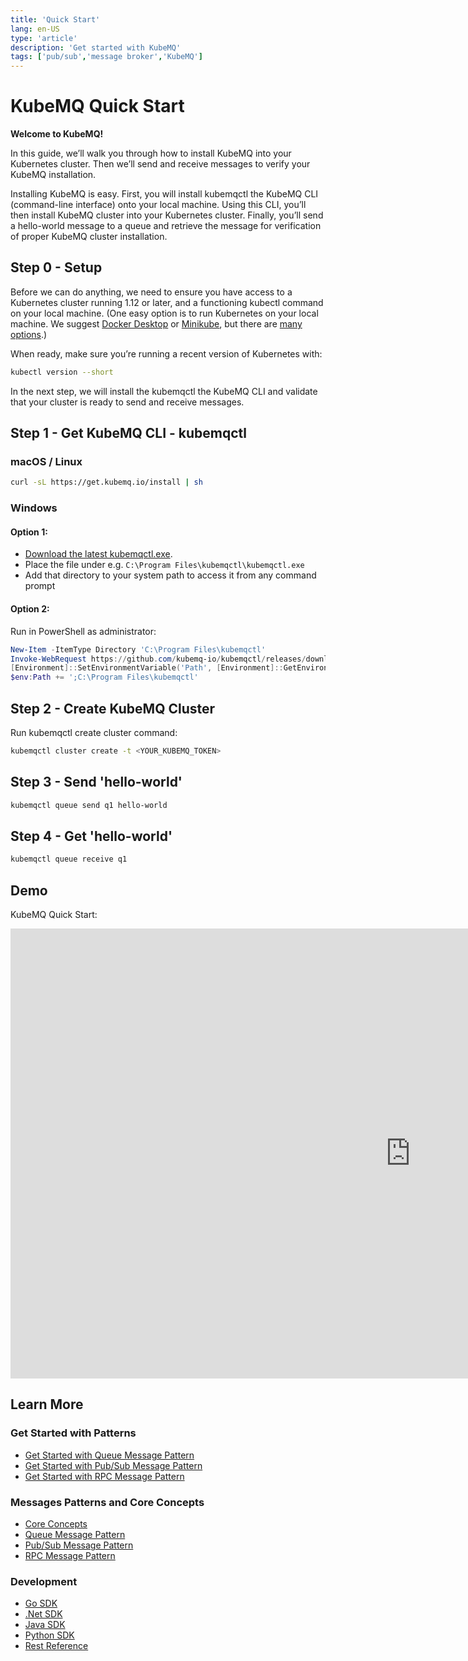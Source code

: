 ```yaml
---
title: 'Quick Start'
lang: en-US
type: 'article'
description: 'Get started with KubeMQ'
tags: ['pub/sub','message broker','KubeMQ']
---
```


# KubeMQ Quick Start
**Welcome to KubeMQ!**

In this guide, we’ll walk you through how to install KubeMQ into your Kubernetes cluster. Then we’ll send and receive messages to verify your KubeMQ installation.

Installing KubeMQ is easy. First, you will install kubemqctl the KubeMQ CLI (command-line interface) onto your local machine. Using this CLI, you’ll then install KubeMQ cluster into your Kubernetes cluster. Finally, you’ll send a hello-world message to a queue and retrieve the message for verification of proper KubeMQ cluster installation.

## Step 0 - Setup

Before we can do anything, we need to ensure you have access to a Kubernetes cluster running 1.12 or later, and a functioning kubectl command on your local machine. (One easy option is to run Kubernetes on your local machine. We suggest [Docker Desktop](https://www.docker.com/products/docker-desktop) or [Minikube](https://kubernetes.io/docs/tasks/tools/install-minikube/), but there are [many options](https://kubernetes.io/docs/setup/).)

When ready, make sure you’re running a recent version of Kubernetes with:

```bash
kubectl version --short
```

In the next step, we will install the kubemqctl the KubeMQ CLI and validate that your cluster is ready to send and receive messages.


## Step 1 - Get KubeMQ CLI - kubemqctl

### macOS / Linux

```bash
curl -sL https://get.kubemq.io/install | sh 
```
### Windows

#### Option 1:

- [Download the latest kubemqctl.exe](https://github.com/kubemq-io/kubemqctl/releases/download/latest/kubemqctl.exe).
- Place the file under e.g. `C:\Program Files\kubemqctl\kubemqctl.exe`
- Add that directory to your system path to access it from any command prompt

#### Option 2:
Run in PowerShell as administrator:

```powershell
New-Item -ItemType Directory 'C:\Program Files\kubemqctl'
Invoke-WebRequest https://github.com/kubemq-io/kubemqctl/releases/download/latest/kubemqctl.exe -OutFile 'C:\Program Files\kubemqctl\kubemqctl.exe'
[Environment]::SetEnvironmentVariable('Path', [Environment]::GetEnvironmentVariable('Path', [EnvironmentVariableTarget]::Machine) + ';C:\Program Files\kubemqctl', [EnvironmentVariableTarget]::Machine)
$env:Path += ';C:\Program Files\kubemqctl'
```


## Step 2 - Create KubeMQ Cluster

Run kubemqctl create cluster command:

``` bash
kubemqctl cluster create -t <YOUR_KUBEMQ_TOKEN>
```


## Step 3 - Send 'hello-world'

``` bash
kubemqctl queue send q1 hello-world
```

## Step 4 - Get 'hello-world'

``` bash
kubemqctl queue receive q1
```


## Demo

KubeMQ Quick Start:

<div class="video-block">
    <iframe width="1280" height="720"
      src="https://www.youtube.com/embed/G3WIxa7YfFI" frameborder="0"
      allow="accelerometer; autoplay; encrypted-media; gyroscope; picture-in-picture"
      allowfullscreen>
    </iframe>
</div>

## Learn More

### Get Started with Patterns

- [Get Started with Queue Message Pattern](../get_started/queue.md)
- [Get Started with Pub/Sub Message Pattern](../get_started/pubsub.md)
- [Get Started with RPC Message Pattern](../get_started/rpc.md)

### Messages Patterns and Core Concepts

- [Core Concepts](../tutorials/concepts.md)
- [Queue Message Pattern](../tutorials/queue.md)
- [Pub/Sub Message Pattern](../tutorials/pubsub.md)
- [RPC Message Pattern](../tutorials/rpc.md)

### Development

- [Go SDK](../development/go.md)
- [.Net SDK](../development/net.md)
- [Java SDK](../development/java.md)
- [Python SDK](../development/python.md)
- [Rest Reference](../development/rest.md)
